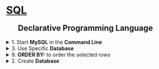 <h1 style='text-decoration:underline'>SQL</h1>
<h2 style='width:440px;margin:auto'>Declarative Programming Language</h2><br>

<div style='width:1000px;margin:auto'>
<details><summary>1. Start <b>MySQL</b> in the <b>Command Line</b></summary><p>
~~~
mysql -u root -p

# Then write your password "root"
# -u: used to use the username
# root: the name of the user
# -p: means I'll give the password.
~~~
</p></details>

<details><summary>2. Create <b>Database</b></summary><p>
<h4>Database can have multiple tables</h4>
~~~sql
CREATE DATABASE name_of_database;

# Add semi-colon at the end to finish your command.
~~~
</p></details>

<details><summary>3. Use Specific <b>Database</b></summary><p>
~~~
USE name_of_db;

####### OUTPUT #########
Database Changed.
~~~
</p></details>

<details><summary>4. <b>Import/Source</b> Existing database into MySQL</summary><p>
~~~
# NOTE: you need to create an empty database first, the use it, then source the existing database.

SOURCE path/to/database.sql;
~~~
</p></details>

<details><summary>5. <b>Show All Available Tables</b> in Database</summary><p>
~~~
SHOW TABLES;

##### Output ####
+------------------+
| Tables_in_imdb   |
+------------------+
| actors           |
| directors        |
| directors_genres |
| movies           |
| movies_directors |
| movies_genres    |
| roles            |
+------------------+
7 rows in set (0.00 sec)

~~~
</p></details>

<details><summary>6. Show <b>Description & Columns</b> in a Table</summary><p>
~~~
DESCRIBE <table_name>;

##### Output ######
+------------+--------------+------+-----+---------+-------+
| Field      | Type         | Null | Key | Default | Extra |
+------------+--------------+------+-----+---------+-------+
| id         | int(11)      | NO   | PRI | 0       |       |
| first_name | varchar(100) | YES  | MUL | NULL    |       |
| last_name  | varchar(100) | YES  | MUL | NULL    |       |
| gender     | char(1)      | YES  |     | NULL    |       |
+------------+--------------+------+-----+---------+-------+
4 rows in set (0.04 sec)

# Field: has the name of the column.
# Type: has the type of the values in that column.
# Null: means that column can have Null values.
# Key: whether it's Primary or MULtiple (means one value can occur many times)
# Default: means default value of no value is assigned.
# Extra:
~~~
</p></details>

<details><summary>7. <b>SELECT</b>: to see values of columns</summary><p>
```sql
# Show all row for all columns, since "*" means all columns
SELECT * FROM <table_name>;

# Select specific columns from table.
SELECT <col_name>, <col_name> FROM <table_name>; 

# The output is called "Result-set" and it's actually a table contains a set of rows with column names.
# NOTE: Always use specific columns to select because it will be much faster than collecting all the data.
#result-set: a set of rows that form the result of a query along with column-names and meta-data.
# SELECT will select the rows with the same order in the table.
```
</p></details>

<details><summary>8. <b>LIMIT/OFFSET</b>: to make selecting rows flexiable</summary><p>
~~~sql
# 1. Using Limit: will limit the number of rows to the number assigned in the command.
# In this example, select only the first 20 rows
SELECT <col_name>, <col_name> FROM <table_name> LIMIT 20

# 2. Using OFFSET: will make MySQL start selecting from row numbered that offset.
# In this example, select 20 rows starting from offset 20
SELECT <col_name>, <col_name> FROM <table_name> LIMIT 20 OFFSET 20
~~~
</p></details>

<details><summary>9. <b>ORDER BY:</b> to order the selected rows</summary><p>
~~~sql
# NOTE: the default ordering is Ascending (from low to high)
SELECT <col_name>, <col_name> FROM <table_name> ORDER BY <col_name> DESC/ASC LIMIT 20;
~~~
</p></details>

<details><summary>2. Create <b>Database</b></summary><p>
<h4>Database can have multiple tables</h4>
~~~sql
CREATE DATABASE name_of_database;

# Add semi-colon at the end to finish your command.
~~~
</p></details>

<details><summary>2. Create <b>Database</b></summary><p>
<h4>Database can have multiple tables</h4>
~~~sql
CREATE DATABASE name_of_database;

# Add semi-colon at the end to finish your command.
~~~
</p></details>

</div>